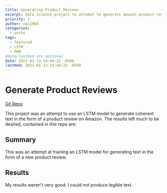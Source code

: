```yaml
---
title: Generating Product Reviews
excerpt: Data science project to attempt to generate amazon product reviews
priority: 1
author: nps1984
categories:
  - works
tags:
  - featured
  - LSTM
  - RNN
#date/lastmod are optional
date: 2021-01-13 14:44:22 -0500
lastmod: 2021-01-13 14:44:22 -0500
---
```


# Generate Product Reviews
[Git Repo](https://github.com/nps1984/DSC680/tree/main/generate-product-reviews)

This project was an attempt to use an LSTM model to generate coherent text in the form of a product review on Amazon. The results left much to be desired, contained in this repo are:

## Summary
This was an attempt at training an LSTM model for generating text in the form of a new product review.

## Results
My results weren't very good. I could not produce legible text.
 


